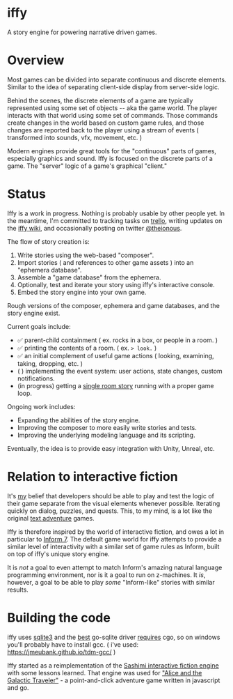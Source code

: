 # iffy

A story engine for powering narrative driven games. 

# Overview

Most games can be divided into separate continuous and discrete elements. Similar to the idea of separating client-side display from server-side logic. 

Behind the scenes, the discrete elements of a game are typically represented using some set of objects -- aka the game world. The player interacts with that world using some set of commands. Those commands create changes in the world based on custom game rules, and those changes are reported back to the player using a stream of events ( transformed into sounds, vfx, movement, etc. )

Modern engines provide great tools for the "continuous" parts of games, especially graphics and sound. Iffy is focused on the discrete parts of a game. The "server" logic of a game's graphical "client."


# Status

Iffy is a work in progress. Nothing is probably usable by other people yet. In the meantime, I'm committed to tracking tasks on [trello](https://trello.com/b/EEPnJ6ew/iffy), writing updates on the [iffy wiki](https://man.sr.ht/~ionous/iffy/), and occasionally posting on twitter [@theionous](https://twitter.com/theionous).

The flow of story creation is:

1. Write stories using the web-based "composer".
2. Import stories ( and references to other game assets ) into an "ephemera database".
3. Assemble a "game database" from the ephemera.
4. Optionally, test and iterate your story using iffy's interactive console.
5. Embed the story engine into your own game. 

Rough versions of the composer, ephemera and game databases, and the story engine exist. 

Current goals include:

* ✅ parent-child containment ( ex. rocks in a box, or people in a room. )
* ✅ printing the contents of a room. ( ex. `> look.` )
* ✅ an initial complement of useful game actions ( looking, examining, taking, dropping, etc. )
* ( ) implementing the event system: user actions, state changes, custom notifications.
* (in progress) getting a [single room story](http://www.ifwiki.org/index.php/A_Day_for_Fresh_Sushi) running with a proper game loop.

Ongoing work includes:

* Expanding the abilities of the story engine.
* Improving the composer to more easily write stories and tests.
* Improving the underlying modeling language and its scripting.

Eventually, the idea is to provide easy integration with Unity, Unreal, etc.


# Relation to interactive fiction

It's [my](https://www.linkedin.com/in/ionous/) belief that developers should be able to play and test the logic of their game separate from the visual elements whenever possible. Iterating quickly on dialog, puzzles, and quests. This, to my mind, is a lot like the original [text adventure](https://en.wikipedia.org/wiki/Colossal_Cave_Adventure) games. 

Iffy is therefore inspired by the world of interactive fiction, and owes a lot in particular to [Inform 7](http://inform7.com/). The default game world for iffy attempts to provide a similar level of interactivity with a similar set of game rules as Inform, built on top of iffy's unique story engine.

It is *not* a goal to even attempt to match Inform's amazing natural language programming environment, nor is it a goal to run on z-machines.  It *is*, however, a goal to be able to play *some* "Inform-like" stories with similar results. 

# Building the code

iffy uses [sqlite3](https://www.sqlite.org/index.html) and the [best](https://en.wikipedia.org/wiki/Highlander_(film)) go-sqlite driver [requires](https://github.com/mattn/go-sqlite3/issues/467) cgo, so on windows you'll probably have to install gcc. ( i've used: https://jmeubank.github.io/tdm-gcc/ )

Iffy started as a reimplementation of the [Sashimi interactive fiction engine](https://github.com/ionous/sashimi) with some lessons learned. That engine was used for ["Alice and the Galactic Traveler"](https://evermany.itch.io/alice) - a point-and-click adventure game written in javascript and go.



